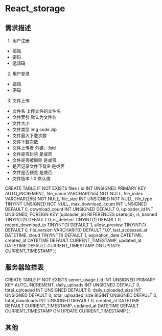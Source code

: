 # React_storage

## 需求描述

1. 用户注册
  * 邮箱
  * 密码
  * 邀请码
2. 用户登录
  * 邮箱
  * 密码
3. 文件上传
  * 文件名 上传文件的文件名
  * 文件索引 默认为文件名
  * 文件大小
  * 文件类型 img code zip
  * 文件最大下载次数
  * 文件下载次数
  * 文件上传者 外键，为id
  * 文件是否封禁 是或否
  * 文件是否被删除 是或否
  * 是否记录文件下载IP 是或否
  * 文件是否预览 是或否
  * 文件版本 1.0 默认值

CREATE TABLE IF NOT EXISTS files (
    id INT UNSIGNED PRIMARY KEY AUTO_INCREMENT,
    file_name VARCHAR(255) NOT NULL,
    file_index VARCHAR(255) NOT NULL,
    file_size INT UNSIGNED NOT NULL,
    file_type TINYINT UNSIGNED NOT NULL,
    max_download_count INT UNSIGNED DEFAULT 0,
    download_count INT UNSIGNED DEFAULT 0,
    uploader_id INT UNSIGNED,
    FOREIGN KEY (uploader_id) REFERENCES users(id),
    is_banned TINYINT(1) DEFAULT 0,
    is_deleted TINYINT(1) DEFAULT 0,
    record_download_ip TINYINT(1) DEFAULT 1,
    allow_preview TINYINT(1) DEFAULT 0,
    file_version VARCHAR(10) DEFAULT '1.0',
    last_accessed_at DATETIME,
    cloud TINYINT(1) DEFAULT 1,
    expiration_date DATETIME,
    created_at DATETIME DEFAULT CURRENT_TIMESTAMP,
    updated_at DATETIME DEFAULT CURRENT_TIMESTAMP ON UPDATE CURRENT_TIMESTAMP
);

## 服务器监控表

CREATE TABLE IF NOT EXISTS server_usage (
    id INT UNSIGNED PRIMARY KEY AUTO_INCREMENT,
    daily_uploads INT UNSIGNED DEFAULT 0,
    total_uploaded INT UNSIGNED DEFAULT 0,
    daily_uploaded_size INT UNSIGNED DEFAULT 0,
    total_uploaded_size BIGINT UNSIGNED DEFAULT 0,
    total_downloads INT UNSIGNED DEFAULT 0,
    created_at DATETIME DEFAULT CURRENT_TIMESTAMP,
    updated_at DATETIME DEFAULT CURRENT_TIMESTAMP ON UPDATE CURRENT_TIMESTAMP
);

## 其他

